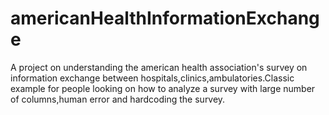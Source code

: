 # americanHealthInformationExchange

A project on understanding the american health association's survey on information exchange between hospitals,clinics,ambulatories.Classic example for people looking on how to analyze a survey with large number of columns,human error and hardcoding the survey.
